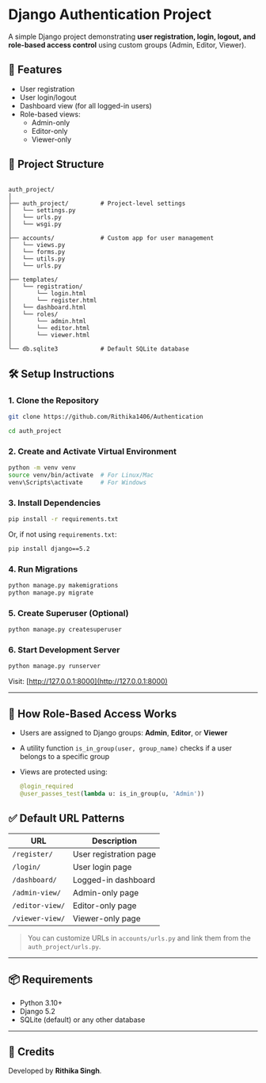 # Django Authentication Project

A simple Django project demonstrating **user registration, login, logout, and role-based access control** using custom groups (Admin, Editor, Viewer).

## 🚀 Features

- User registration
- User login/logout
- Dashboard view (for all logged-in users)
- Role-based views:
  - Admin-only
  - Editor-only
  - Viewer-only


## 📁 Project Structure

```

auth_project/
│
├── auth_project/         # Project-level settings
│   └── settings.py
│   └── urls.py
│   └── wsgi.py
│
├── accounts/             # Custom app for user management
│   └── views.py
│   └── forms.py
│   └── utils.py
│   └── urls.py
│
├── templates/
│   └── registration/
│       └── login.html
│       └── register.html
│   └── dashboard.html
│   └── roles/
│       └── admin.html
│       └── editor.html
│       └── viewer.html
│
└── db.sqlite3            # Default SQLite database

```

## 🛠️ Setup Instructions

### 1. Clone the Repository

```bash
git clone https://github.com/Rithika1406/Authentication

cd auth_project
````

### 2. Create and Activate Virtual Environment


```bash
python -m venv venv
source venv/bin/activate  # For Linux/Mac
venv\Scripts\activate     # For Windows
````



### 3. Install Dependencies


```bash
pip install -r requirements.txt
```

Or, if not using `requirements.txt`:

```bash
pip install django==5.2
```

### 4. Run Migrations

```bash
python manage.py makemigrations
python manage.py migrate
```

### 5. Create Superuser (Optional)

```bash
python manage.py createsuperuser
```

### 6. Start Development Server

```bash
python manage.py runserver
```

Visit: [http://127.0.0.1:8000](http://127.0.0.1:8000)

---

## 🧠 How Role-Based Access Works

* Users are assigned to Django groups: **Admin**, **Editor**, or **Viewer**
* A utility function `is_in_group(user, group_name)` checks if a user belongs to a specific group
* Views are protected using:

  ```python
  @login_required
  @user_passes_test(lambda u: is_in_group(u, 'Admin'))
  ```

## ✅ Default URL Patterns

| URL             | Description            |
| --------------- | ---------------------- |
| `/register/`    | User registration page |
| `/login/`       | User login page        |
| `/dashboard/`   | Logged-in dashboard    |
| `/admin-view/`  | Admin-only page        |
| `/editor-view/` | Editor-only page       |
| `/viewer-view/` | Viewer-only page       |

> You can customize URLs in `accounts/urls.py` and link them from the `auth_project/urls.py`.

---

## 📦 Requirements

* Python 3.10+
* Django 5.2
* SQLite (default) or any other database

---

## 🙌 Credits

Developed by **Rithika Singh**.


